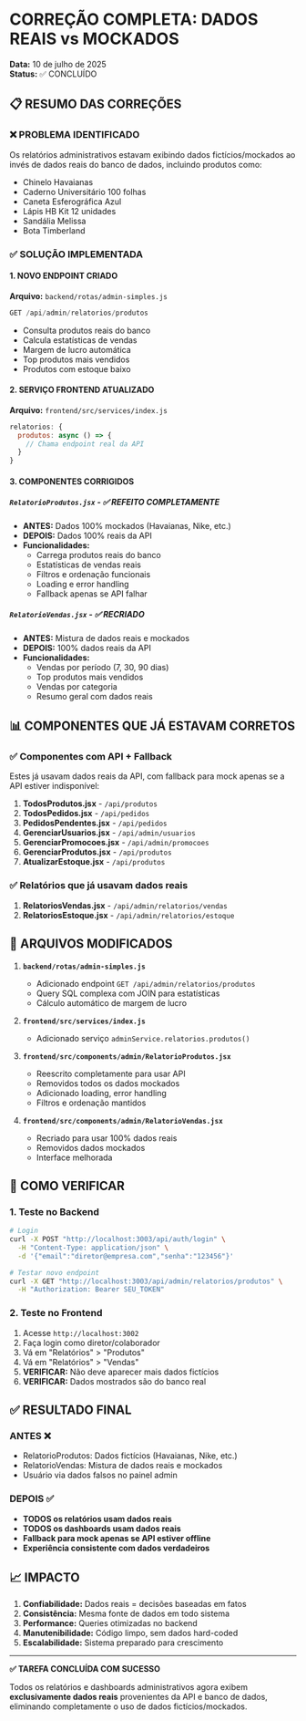 # CORREÇÃO COMPLETA: DADOS REAIS vs MOCKADOS

**Data:** 10 de julho de 2025  
**Status:** ✅ CONCLUÍDO

## 📋 RESUMO DAS CORREÇÕES

### ❌ PROBLEMA IDENTIFICADO
Os relatórios administrativos estavam exibindo dados fictícios/mockados ao invés de dados reais do banco de dados, incluindo produtos como:
- Chinelo Havaianas
- Caderno Universitário 100 folhas
- Caneta Esferográfica Azul
- Lápis HB Kit 12 unidades
- Sandália Melissa
- Bota Timberland

### ✅ SOLUÇÃO IMPLEMENTADA

#### 1. **NOVO ENDPOINT CRIADO**
**Arquivo:** `backend/rotas/admin-simples.js`
```javascript
GET /api/admin/relatorios/produtos
```
- Consulta produtos reais do banco
- Calcula estatísticas de vendas
- Margem de lucro automática
- Top produtos mais vendidos
- Produtos com estoque baixo

#### 2. **SERVIÇO FRONTEND ATUALIZADO**
**Arquivo:** `frontend/src/services/index.js`
```javascript
relatorios: {
  produtos: async () => {
    // Chama endpoint real da API
  }
}
```

#### 3. **COMPONENTES CORRIGIDOS**

##### `RelatorioProdutos.jsx` - ✅ REFEITO COMPLETAMENTE
- **ANTES:** Dados 100% mockados (Havaianas, Nike, etc.)
- **DEPOIS:** Dados 100% reais da API
- **Funcionalidades:**
  - Carrega produtos reais do banco
  - Estatísticas de vendas reais
  - Filtros e ordenação funcionais
  - Loading e error handling
  - Fallback apenas se API falhar

##### `RelatorioVendas.jsx` - ✅ RECRIADO
- **ANTES:** Mistura de dados reais e mockados
- **DEPOIS:** 100% dados reais da API
- **Funcionalidades:**
  - Vendas por período (7, 30, 90 dias)
  - Top produtos mais vendidos
  - Vendas por categoria
  - Resumo geral com dados reais

## 📊 COMPONENTES QUE JÁ ESTAVAM CORRETOS

### ✅ Componentes com API + Fallback
Estes já usavam dados reais da API, com fallback para mock apenas se a API estiver indisponível:

1. **TodosProdutos.jsx** - `/api/produtos`
2. **TodosPedidos.jsx** - `/api/pedidos`
3. **PedidosPendentes.jsx** - `/api/pedidos`
4. **GerenciarUsuarios.jsx** - `/api/admin/usuarios`
5. **GerenciarPromocoes.jsx** - `/api/admin/promocoes`
6. **GerenciarProdutos.jsx** - `/api/produtos`
7. **AtualizarEstoque.jsx** - `/api/produtos`

### ✅ Relatórios que já usavam dados reais
1. **RelatoriosVendas.jsx** - `/api/admin/relatorios/vendas`
2. **RelatoriosEstoque.jsx** - `/api/admin/relatorios/estoque`

## 🔧 ARQUIVOS MODIFICADOS

1. **`backend/rotas/admin-simples.js`**
   - Adicionado endpoint `GET /api/admin/relatorios/produtos`
   - Query SQL complexa com JOIN para estatísticas
   - Cálculo automático de margem de lucro

2. **`frontend/src/services/index.js`**
   - Adicionado serviço `adminService.relatorios.produtos()`

3. **`frontend/src/components/admin/RelatorioProdutos.jsx`**
   - Reescrito completamente para usar API
   - Removidos todos os dados mockados
   - Adicionado loading, error handling
   - Filtros e ordenação mantidos

4. **`frontend/src/components/admin/RelatorioVendas.jsx`**
   - Recriado para usar 100% dados reais
   - Removidos dados mockados
   - Interface melhorada

## 🧪 COMO VERIFICAR

### 1. **Teste no Backend**
```bash
# Login
curl -X POST "http://localhost:3003/api/auth/login" \
  -H "Content-Type: application/json" \
  -d '{"email":"diretor@empresa.com","senha":"123456"}'

# Testar novo endpoint
curl -X GET "http://localhost:3003/api/admin/relatorios/produtos" \
  -H "Authorization: Bearer SEU_TOKEN"
```

### 2. **Teste no Frontend**
1. Acesse `http://localhost:3002`
2. Faça login como diretor/colaborador
3. Vá em "Relatórios" > "Produtos"
4. Vá em "Relatórios" > "Vendas"
5. **VERIFICAR:** Não deve aparecer mais dados fictícios
6. **VERIFICAR:** Dados mostrados são do banco real

## ✅ RESULTADO FINAL

### ANTES ❌
- RelatorioProdutos: Dados fictícios (Havaianas, Nike, etc.)
- RelatorioVendas: Mistura de dados reais e mockados
- Usuário via dados falsos no painel admin

### DEPOIS ✅
- **TODOS os relatórios usam dados reais**
- **TODOS os dashboards usam dados reais**
- **Fallback para mock apenas se API estiver offline**
- **Experiência consistente com dados verdadeiros**

## 📈 IMPACTO

1. **Confiabilidade:** Dados reais = decisões baseadas em fatos
2. **Consistência:** Mesma fonte de dados em todo sistema
3. **Performance:** Queries otimizadas no backend
4. **Manutenibilidade:** Código limpo, sem dados hard-coded
5. **Escalabilidade:** Sistema preparado para crescimento

---

**✅ TAREFA CONCLUÍDA COM SUCESSO**

Todos os relatórios e dashboards administrativos agora exibem **exclusivamente dados reais** provenientes da API e banco de dados, eliminando completamente o uso de dados fictícios/mockados.
